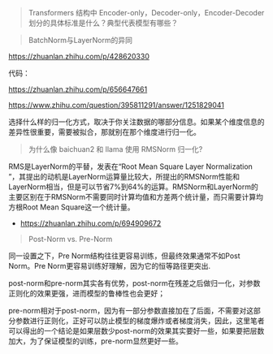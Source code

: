 

> Transformers 结构中 Encoder-only，Decoder-only，Encoder-Decoder 划分的具体标准是什么？典型代表模型有哪些？




> BatchNorm与LayerNorm的异同


https://zhuanlan.zhihu.com/p/428620330

代码：

https://zhuanlan.zhihu.com/p/656647661

https://www.zhihu.com/question/395811291/answer/1251829041

选择什么样的归一化方式，取决于你关注数据的哪部分信息。如果某个维度信息的差异性很重要，需要被拟合，那就别在那个维度进行归一化。


> 为什么像 baichuan2 和 llama 使用 RMSNorm 归一化?

RMS是LayerNorm的平替，发表在“Root Mean Square Layer Normalization ”，其提出的动机是LayerNorm运算量比较大，所提出的RMSNorm性能和LayerNorm相当，但是可以节省7%到64%的运算。RMSNorm和LayerNorm的主要区别在于RMSNorm不需要同时计算均值和方差两个统计量，而只需要计算均方根Root Mean Square这一个统计量。

- https://zhuanlan.zhihu.com/p/694909672



> Post-Norm vs. Pre-Norm

同一设置之下，Pre Norm结构往往更容易训练，但最终效果通常不如Post Norm。Pre Norm更容易训练好理解，因为它的恒等路径更突出.

post-norm和pre-norm其实各有优势，post-norm在残差之后做归一化，对参数正则化的效果更强，进而模型的鲁棒性也会更好；

pre-norm相对于post-norm，因为有一部分参数直接加在了后面，不需要对这部分参数进行正则化，正好可以防止模型的梯度爆炸或者梯度消失，因此，这里笔者可以得出的一个结论是如果层数少post-norm的效果其实要好一些，如果要把层数加大，为了保证模型的训练，pre-norm显然更好一些。






